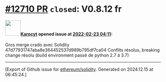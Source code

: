 # [\#12710 PR](https://github.com/ethereum/solidity/pull/12710) `closed`: V0.8.12 fr

#### <img src="https://avatars.githubusercontent.com/u/32278309?u=f66d450569ba04112b1df08d3e1d84e6617e9089&v=4" width="50">[Karocyt](https://github.com/Karocyt) opened issue at [2022-02-23 04:11](https://github.com/ethereum/solidity/pull/12710):

Gros merge crado avec Solidity 47d77931747aba8e364452537d989b795df7ca04
Conflits résolus, breaking change résolu (build environment passé de python 2.7 à 3.7)




-------------------------------------------------------------------------------



[Export of Github issue for [ethereum/solidity](https://github.com/ethereum/solidity). Generated on 2024.12.15 at 06:45:24.]
